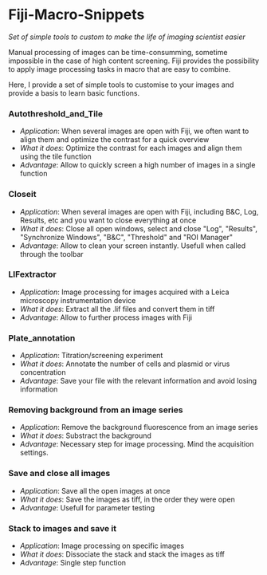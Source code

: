 # Fiji-Macro-Snippets
*Set of simple tools to custom to make the life of imaging scientist easier*

Manual processing of images can be time-consumming, sometime impossible in the case of high content screening.
Fiji provides the possibility to apply image processing tasks in macro that are easy to combine.

Here, I provide a set of simple tools to customise to your images and provide a basis to learn basic functions.

### Autothreshold_and_Tile
* *Application*: When several images are open with Fiji, we often want to align them and optimize the contrast for a quick overview
* *What it does*: Optimize the contrast for each images and align them using the tile function
* *Advantage*: Allow to quickly screen a high number of images in a single function

### Closeit
* *Application*: When several images are open with Fiji, including B&C, Log, Results, etc and you want to close everything at once
* *What it does*: Close all open windows, select and close "Log", "Results", "Synchronize Windows", "B&C", "Threshold" and "ROI Manager"
* *Advantage*: Allow to clean your screen instantly. Usefull when called through the toolbar

### LIFextractor
* *Application*: Image processing for images acquired with a Leica microscopy instrumentation device
* *What it does*: Extract all the .lif files and convert them in tiff
* *Advantage*: Allow to further process images with Fiji 

### Plate_annotation
* *Application*: Titration/screening experiment
* *What it does*: Annotate the number of cells and plasmid or virus concentration
* *Advantage*: Save your file with the relevant information and avoid losing information

### Removing background from an image series
* *Application*: Remove the background fluorescence from an image series
* *What it does*: Substract the background
* *Advantage*: Necessary step for image processing. Mind the acquisition settings.

### Save and close all images
* *Application*: Save all the open images at once
* *What it does*: Save the images as tiff, in the order they were open
* *Advantage*: Usefull for parameter testing

### Stack to images and save it
* *Application*: Image processing on specific images
* *What it does*: Dissociate the stack and stack the images as tiff
* *Advantage*: Single step function
